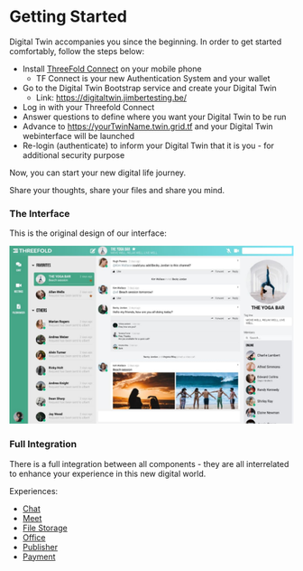 # Getting Started

Digital Twin accompanies you since the beginning. In order to get started comfortably, follow the steps below: 

- Install [ThreeFold Connect](threefold_connect) on your mobile phone
  - TF Connect is your new Authentication System and your wallet
- Go to the Digital Twin Bootstrap service and create your Digital Twin
  - Link: https://digitaltwin.jimbertesting.be/
- Log in with your Threefold Connect
- Answer questions to define where you want your Digital Twin to be run
- Advance to https://yourTwinName.twin.grid.tf and your Digital Twin webinterface will be launched
- Re-login (authenticate) to inform your Digital Twin that it is you - for additional security purpose

Now, you can start your new digital life journey. 

Share your thoughts, share your files and share you mind.

### The Interface

This is the original design of our interface:

![](img/interface.jpg)


### Full Integration

There is a full integration between all components - they are all interrelated to enhance your experience in this new digital world. 

Experiences:
- [Chat](twin_chat)
- [Meet](meet)
- [File Storage](filestorage)
- [Office](office)
- [Publisher](web_wiki_publisher) 
- [Payment](payment)

